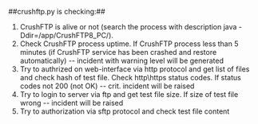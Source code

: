 ##crushftp.py is checking:##
1) CrushFTP is alive or not (search the process with description java -Ddir=/app/CrushFTP8_PC/).
2) Check CrushFTP process uptime. If CrushFTP process less than 5 minutes (if CrushFTP service has been crashed and restore automatically) -- incident with warning level will be generated
3) Try to authrized on web-interface via http protocol and get list of files and check hash of test file. Check http\https status codes. If status codes not 200 (not OK) -- crit. incident will be raised
4) Try to login to server via ftp and get test file size. If size of test file wrong -- incident will be raised
5) Try to authorization via sftp protocol and check test file content

